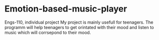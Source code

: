 # Emotion-based-music-player
Engs-110, individual project
My project is mainly usefull for teenagers. 
The programm will help teenagers to get orintated with their mood and listen to music which will corrsepond to their mood.
